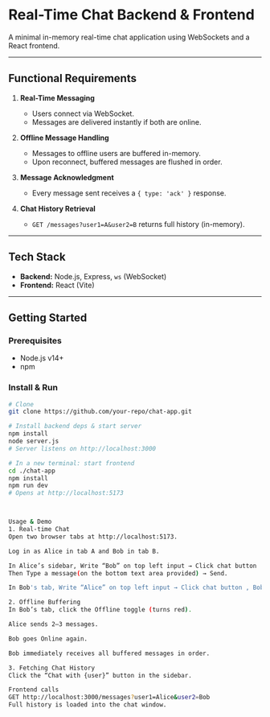 # Real-Time Chat Backend & Frontend

A minimal in-memory real-time chat application using WebSockets and a React frontend.

---

## Functional Requirements

1. **Real-Time Messaging**  
   - Users connect via WebSocket.  
   - Messages are delivered instantly if both are online.

2. **Offline Message Handling**  
   - Messages to offline users are buffered in-memory.  
   - Upon reconnect, buffered messages are flushed in order.

3. **Message Acknowledgment**  
   - Every message sent receives a `{ type: 'ack' }` response.

4. **Chat History Retrieval**  
   - `GET /messages?user1=A&user2=B` returns full history (in-memory).

---

## Tech Stack

- **Backend:** Node.js, Express, `ws` (WebSocket)
- **Frontend:** React (Vite)

---

## Getting Started

### Prerequisites

- Node.js v14+
- npm

### Install & Run

```bash
# Clone
git clone https://github.com/your-repo/chat-app.git

# Install backend deps & start server
npm install
node server.js
# Server listens on http://localhost:3000

# In a new terminal: start frontend
cd ./chat-app
npm install
npm run dev
# Opens at http://localhost:5173



Usage & Demo
1. Real-time Chat
Open two browser tabs at http://localhost:5173.

Log in as Alice in tab A and Bob in tab B.

In Alice’s sidebar, Write “Bob” on top left input → Click chat button 
Then Type a message(on the bottom text area provided) → Send.

In Bob's tab, Write “Alice” on top left input → Click chat button , Bob see's message instantly.

2. Offline Buffering
In Bob’s tab, click the Offline toggle (turns red).

Alice sends 2–3 messages.

Bob goes Online again.

Bob immediately receives all buffered messages in order.

3. Fetching Chat History
Click the “Chat with {user}” button in the sidebar.

Frontend calls
GET http://localhost:3000/messages?user1=Alice&user2=Bob
Full history is loaded into the chat window.
